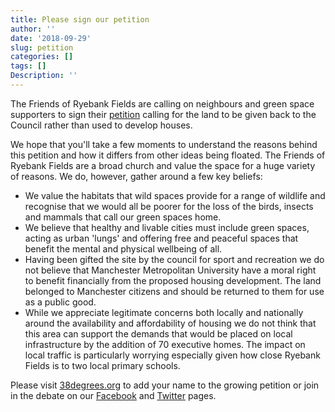 ```yaml
---
title: Please sign our petition
author: ''
date: '2018-09-29'
slug: petition
categories: []
tags: []
Description: ''
---
```


The Friends of Ryebank Fields are calling on neighbours and green space supporters to sign their [petition](https://you.38degrees.org.uk/petitions/give-ryebank-fields-back-to-the-people) calling for the land to be given back to the Council rather than used to develop houses.

We hope that you'll take a few moments to understand the reasons behind this petition and how it differs from other ideas being floated. The Friends of Ryebank Fields are a broad church and value the space for a huge variety of reasons. We do, however, gather around a few key beliefs:

- We value the habitats that wild spaces provide for a range of wildlife and recognise that we would all be poorer for the loss of the birds, insects and mammals that call our green spaces home.
- We believe that healthy and livable cities must include green spaces, acting as urban 'lungs' and offering free and peaceful spaces that benefit the mental and physical wellbeing of all.
- Having been gifted the site by the council for sport and recreation we do not believe that Manchester Metropolitan University have a moral right to benefit financially from the proposed housing development. The land belonged to Manchester citizens and should be returned to them for use as a public good.
- While we appreciate legitimate concerns both locally and nationally around the availability and affordability of housing we do not think that this area can support the demands that would be placed on local infrastructure by the addition of 70 executive homes. The impact on local traffic is particularly worrying especially given how close Ryebank Fields is to two local primary schools.

Please visit [38degrees.org](https://you.38degrees.org.uk/petitions/give-ryebank-fields-back-to-the-people) to add your name to the growing petition or join in the debate on our [Facebook](https://www.facebook.com/groups/FriendsofRyebank) and [Twitter](https://twitter.com/ryebankfields) pages.

